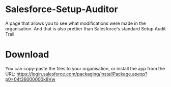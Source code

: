 # Salesforce-Setup-Auditor
A page that allows you to see what modifications were made in the organisation.
And that is also prettier than Salesforce's standard Setup Audit Trail.

# Download
You can copy-paste the files to your organisation, or install the app from the URL:
https://login.salesforce.com/packaging/installPackage.apexp?p0=04t36000000k8Vw
